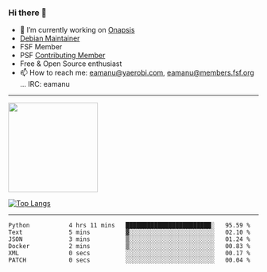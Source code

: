 ### Hi there 👋


- 🔭 I’m currently working on [Onapsis](http://onapsis.com)
- [Debian Maintainer](https://qa.debian.org/developer.php?login=eamanu%40yaerobi.com)
- FSF Member
- PSF [Contributing Member](https://www.python.org/psf/membership/#what-membership-classes-are-there)
- Free & Open Source enthusiast 
- 📫 How to reach me: eamanu@yaerobi.com, eamanu@members.fsf.org ... IRC: eamanu

---

<img height="180em" src="https://github-readme-stats.vercel.app/api?theme=dark&username=eamanu&show_icons=true&hide_border=true&&count_private=true&include_all_commits=true" />

[![Top Langs](https://github-readme-stats.vercel.app/api/top-langs/?theme=dark&username=eamanu&layout=compact)](https://github.com/anuraghazra/github-readme-stats)

---

<!--START_SECTION:waka-->

```text
Python           4 hrs 11 mins   ████████████████████████░   95.59 %
Text             5 mins          ▓░░░░░░░░░░░░░░░░░░░░░░░░   02.10 %
JSON             3 mins          ▒░░░░░░░░░░░░░░░░░░░░░░░░   01.24 %
Docker           2 mins          ▒░░░░░░░░░░░░░░░░░░░░░░░░   00.83 %
XML              0 secs          ░░░░░░░░░░░░░░░░░░░░░░░░░   00.17 %
PATCH            0 secs          ░░░░░░░░░░░░░░░░░░░░░░░░░   00.04 %
```

<!--END_SECTION:waka-->
